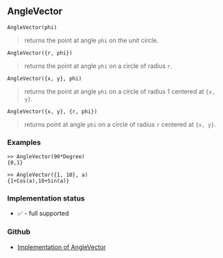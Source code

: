 ## AngleVector

```
AngleVector(phi)
```

> returns the point at angle `phi` on the unit circle.

```
AngleVector({r, phi})
```

> returns the point at angle `phi` on a circle of radius `r`.

```
AngleVector({x, y}, phi)
```

> returns the point at angle `phi` on a circle of radius 1 centered at `{x, y}`.

```
AngleVector({x, y}, {r, phi})
```

> returns point at angle `phi` on a circle of radius `r` centered at `{x, y}`. 

### Examples

``` 
>> AngleVector(90*Degree)
{0,1}

>> AngleVector({1, 10}, a)
{1+Cos(a),10+Sin(a)}
```
 

### Implementation status

* &#x2705; - full supported

### Github

* [Implementation of AngleVector](https://github.com/axkr/symja_android_library/blob/master/symja_android_library/matheclipse-core/src/main/java/org/matheclipse/core/builtin/ExpTrigsFunctions.java#L155) 
